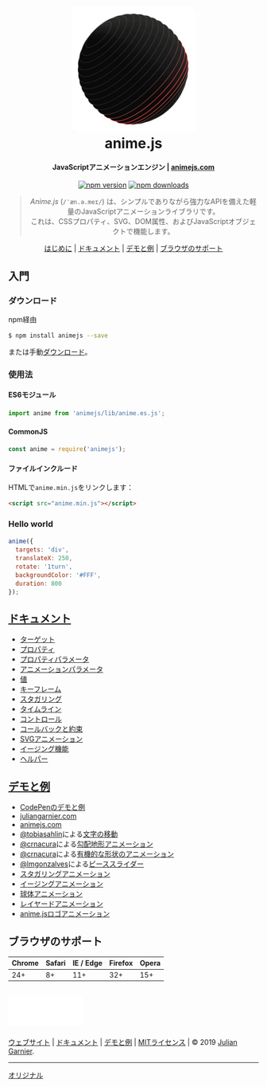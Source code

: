 <h1 align="center">
  <a href="https://animejs.com"><img src="./documentation/assets/img/animejs-v3-header-animation.gif" width="250"/></a>
  <br>
  anime.js
</h1>

<h4 align="center">JavaScriptアニメーションエンジン | <a href="https://animejs.com" target="_blank">animejs.com</a></h4>

<p align="center">
  <a href="https://www.npmjs.com/package/animejs" rel="nofollow"><img src="https://camo.githubusercontent.com/011820ee25bf1d3ddaf635d869903b98eccaeae7/68747470733a2f2f696d672e736869656c64732e696f2f6e706d2f762f616e696d656a732e7376673f7374796c653d666c61742d737175617265" alt="npm version" data-canonical-src="https://img.shields.io/npm/v/animejs.svg?style=flat-square" style="max-width:100%;"></a>
  <a href="https://www.npmjs.com/package/animejs" rel="nofollow"><img src="https://camo.githubusercontent.com/3e9b69d51aee25fad784a3097676696096621d47/68747470733a2f2f696d672e736869656c64732e696f2f6e706d2f646d2f616e696d656a732e7376673f7374796c653d666c61742d737175617265" alt="npm downloads" data-canonical-src="https://img.shields.io/npm/dm/animejs.svg?style=flat-square" style="max-width:100%;"></a>
</p>

<blockquote align="center">
  <em>Anime.js</em> (<code>/ˈæn.ə.meɪ/</code>) は、シンプルでありながら強力なAPIを備えた軽量のJavaScriptアニメーションライブラリです。<br>
  これは、CSSプロパティ、SVG、DOM属性、およびJavaScriptオブジェクトで機能します。
</blockquote>

<p align="center">
  <a href="#getting-started">はじめに</a>&nbsp;|&nbsp;<a href="#documentation">ドキュメント</a>&nbsp;|&nbsp;<a href="#demos-and-examples">デモと例</a>&nbsp;|&nbsp;<a href="#browser-support">ブラウザのサポート</a>
</p>

## 入門

### ダウンロード

npm経由

```bash
$ npm install animejs --save
```

または手動[ダウンロード](https://github.com/juliangarnier/anime/archive/master.zip)。

### 使用法

#### ES6モジュール

```javascript
import anime from 'animejs/lib/anime.es.js';
```

#### CommonJS

```javascript
const anime = require('animejs');
```

#### ファイルインクルード

HTMLで`anime.min.js`をリンクします：

```html
<script src="anime.min.js"></script>
```

### Hello world

```javascript
anime({
  targets: 'div',
  translateX: 250,
  rotate: '1turn',
  backgroundColor: '#FFF',
  duration: 800
});
```

## [ドキュメント](https://animejs.com/documentation/)

* [ターゲット](https://animejs.com/documentation/#cssSelector)
* [プロパティ](https://animejs.com/documentation/#cssProperties)
* [プロパティパラメータ](https://animejs.com/documentation/#duration)
* [アニメーションパラメータ](https://animejs.com/documentation/#direction)
* [値](https://animejs.com/documentation/#unitlessValue)
* [キーフレーム](https://animejs.com/documentation/#animationKeyframes)
* [スタガリング](https://animejs.com/documentation/#staggeringBasics)
* [タイムライン](https://animejs.com/documentation/#timelineBasics)
* [コントロール](https://animejs.com/documentation/#playPause)
* [コールバックと約束](https://animejs.com/documentation/#update)
* [SVGアニメーション](https://animejs.com/documentation/#motionPath)
* [イージング機能](https://animejs.com/documentation/#linearEasing)
* [ヘルパー](https://animejs.com/documentation/#remove)

## [デモと例](http://codepen.io/collection/b392d3a52d6abf5b8d9fda4e4cab61ab/)

* [CodePenのデモと例](http://codepen.io/collection/b392d3a52d6abf5b8d9fda4e4cab61ab/)
* [juliangarnier.com](http://juliangarnier.com)
* [animejs.com](https://animejs.com)
* [@tobiasahlin](https://twitter.com/tobiasahlin)による[文字の移動](http://tobiasahlin.com/moving-letters/)
* [@crnacura](https://twitter.com/crnacura)による[勾配地形アニメーション](https://tympanus.net/Development/GradientTopographyAnimation/)
* [@crnacura](https://twitter.com/crnacura)による[有機的な形状のアニメーション](https://tympanus.net/Development/OrganicShapeAnimations/)
* [@lmgonzalves](https://twitter.com/lmgonzalves)による[ピーススライダー](https://tympanus.net/Tutorials/PiecesSlider/)
* [スタガリングアニメーション](https://codepen.io/juliangarnier/pen/4fe31bbe8579a256e828cd4d48c86182?editors=0100)
* [イージングアニメーション](https://codepen.io/juliangarnier/pen/444ed909fd5de38e3a77cc6e95fc1884)
* [球体アニメーション](https://codepen.io/juliangarnier/pen/b3bb8ca599ad0f9d00dd044e56cbdea5?editors=0010)
* [レイヤードアニメーション](https://codepen.io/juliangarnier/pen/6ca836535cbea42157d1b8d56d00be84?editors=0010)
* [anime.jsロゴアニメーション](https://codepen.io/juliangarnier/pen/d43e8ec355c30871cbe775193255d6f6?editors=0010)


## ブラウザのサポート

| Chrome | Safari | IE / Edge | Firefox | Opera |
| --- | --- | --- | --- | --- |
| 24+ | 8+ | 11+ | 32+ | 15+ |

## <a href="https://animejs.com"><img src="./documentation/assets/img/animejs-v3-logo-animation.gif" width="150" alt="anime-js-v3-logo"/></a>

[ウェブサイト](https://animejs.com/) | [ドキュメント](https://animejs.com/documentation/) | [デモと例](http://codepen.io/collection/b392d3a52d6abf5b8d9fda4e4cab61ab/) | [MITライセンス](LICENSE.md) | © 2019 [Julian Garnier](http://juliangarnier.com).

---
[オリジナル](https://github.com/juliangarnier/anime/blob/master/README.md)
